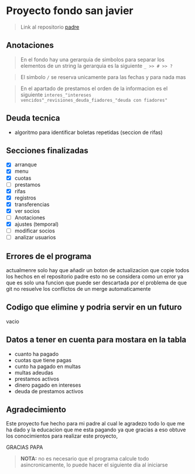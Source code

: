 # Proyecto fondo san javier

> Link al repositorio [padre](https://github.com/javier25987/fondo_new_version)

## Anotaciones

> En el fondo hay una gerarquia de simbolos para separar los elementos de un string la gerarquia es la siguiente `_ >> # >> ?`

> El simbolo `/` se reserva unicamente para las fechas y para nada mas

> En el apartado de prestamos el orden de la informacion es el siguiente `interes_"intereses vencidos"_revisiones_deuda_fiadores_"deuda con fiadores"`

## Deuda tecnica

* algoritmo para identificar boletas repetidas (seccion de rifas)

## Secciones finalizadas

* [X]  arranque
* [X]  menu
* [X]  cuotas
* [ ]  prestamos
* [X]  rifas
* [X]  registros
* [X]  transferencias
* [X]  ver socios
* [ ]  Anotaciones
* [X]  ajustes (temporal)
* [ ]  modificar socios
* [ ]  analizar usuarios

## Errores de el programa

actualmenre solo hay que añadir un boton de actualizacion que copie todos los hechos en el repositorio padre esto no se considera como un error ya que es solo una funcion que puede ser descartada por el problema de que git no resuelve los conflictos de un merge automaticamente

## Codigo que elimine y podria servir en un futuro

vacio

## Datos a tener en cuenta para mostara en la tabla

* cuanto ha pagado
* cuotas que tiene pagas
* cunto ha pagado en multas
* multas adeudas
* prestamos activos
* dinero pagado en intereses
* deuda de prestamos activos

## Agradecimiento

Este proyecto fue hecho para mi padre al cual le agradezo todo lo que me ha dado y la educacion que me esta pagando ya que gracias a eso obtuve los conocimientos para realizar este proyecto,

GRACIAS PAPA

> **NOTA:** no es necesario que el programa calcule todo asincronicamente, lo puede hacer el siguiente dia al iniciarse